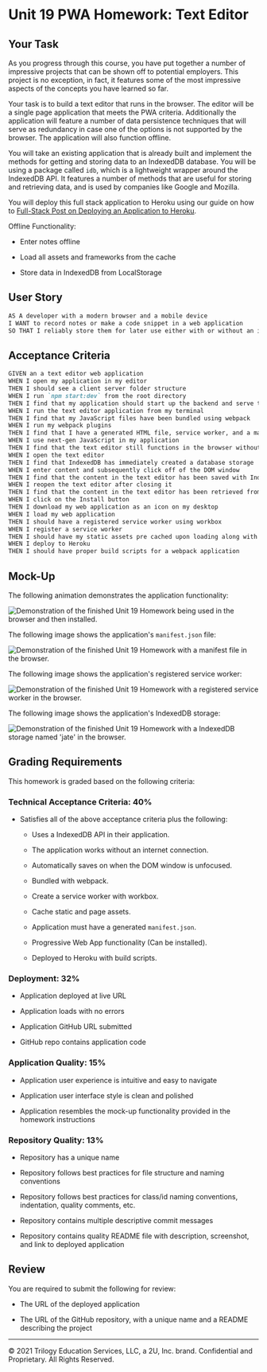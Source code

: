 # Unit 19 PWA Homework: Text Editor

## Your Task

As you progress through this course, you have put together a number of impressive projects that can be shown off to potential employers. This project is no exception, in fact, it features some of the most impressive aspects of the concepts you have learned so far.

Your task is to build a text editor that runs in the browser. The editor will be a single page application that meets the PWA criteria. Additionally the application will feature a number of data persistence techniques that will serve as redundancy in case one of the options is not supported by the browser. The application will also function offline.

You will take an existing application that is already built and implement the methods for getting and storing data to an IndexedDB database. You will be using a package called `idb`, which is a lightweight wrapper around the IndexedDB API. It features a number of methods that are useful for storing and retrieving data, and is used by companies like Google and Mozilla.

You will deploy this full stack application to Heroku using our guide on how to [Full-Stack Post on Deploying an Application to Heroku](https://coding-boot-camp.github.io/full-stack/heroku/heroku-deployment-guide).

Offline Functionality:

* Enter notes offline

* Load all assets and frameworks from the cache

* Store data in IndexedDB from LocalStorage

## User Story

```md
AS A developer with a modern browser and a mobile device
I WANT to record notes or make a code snippet in a web application
SO THAT I reliably store them for later use either with or without an internet connection
```

## Acceptance Criteria

```md
GIVEN an a text editor web application 
WHEN I open my application in my editor
THEN I should see a client server folder structure
WHEN I run `npm start:dev` from the root directory
THEN I find that my application should start up the backend and serve the client
WHEN I run the text editor application from my terminal
THEN I find that my JavaScript files have been bundled using webpack
WHEN I run my webpack plugins
THEN I find that I have a generated HTML file, service worker, and a manifest file
WHEN I use next-gen JavaScript in my application
THEN I find that the text editor still functions in the browser without errors
WHEN I open the text editor
THEN I find that IndexedDB has immediately created a database storage
WHEN I enter content and subsequently click off of the DOM window
THEN I find that the content in the text editor has been saved with IndexedDB
WHEN I reopen the text editor after closing it
THEN I find that the content in the text editor has been retrieved from our IndexedDB
WHEN I click on the Install button
THEN I download my web application as an icon on my desktop
WHEN I load my web application
THEN I should have a registered service worker using workbox
WHEN I register a service worker
THEN I should have my static assets pre cached upon loading along with subsequent pages and static assets
WHEN I deploy to Heroku
THEN I should have proper build scripts for a webpack application
```

## Mock-Up

The following animation demonstrates the application functionality:

![Demonstration of the finished Unit 19 Homework being used in the browser and then installed.](./Assets/00-demo.gif)

The following image shows the application's `manifest.json` file:

![Demonstration of the finished Unit 19 Homework with a manifest file in the browser.](./Assets/01-manifest.png)

The following image shows the application's registered service worker:

![Demonstration of the finished Unit 19 Homework with a registered service worker in the browser.](./Assets/02-service-worker.png)

The following image shows the application's IndexedDB storage:

![Demonstration of the finished Unit 19 Homework with a IndexedDB storage named 'jate' in the browser.](./Assets/03-idb-storage.png)

## Grading Requirements

This homework is graded based on the following criteria:

### Technical Acceptance Criteria: 40%

* Satisfies all of the above acceptance criteria plus the following:

  * Uses a IndexedDB API in their application.

  * The application works without an internet connection.

  * Automatically saves on when the DOM window is unfocused.

  * Bundled with webpack.

  * Create a service worker with workbox.

  * Cache static and page assets.

  * Application must have a generated `manifest.json`. 

  * Progressive Web App functionality (Can be installed).

  * Deployed to Heroku with build scripts.

### Deployment: 32%

* Application deployed at live URL

* Application loads with no errors

* Application GitHub URL submitted

* GitHub repo contains application code

### Application Quality: 15%

* Application user experience is intuitive and easy to navigate

* Application user interface style is clean and polished

* Application resembles the mock-up functionality provided in the homework instructions

### Repository Quality: 13%

* Repository has a unique name

* Repository follows best practices for file structure and naming conventions

* Repository follows best practices for class/id naming conventions, indentation, quality comments, etc.

* Repository contains multiple descriptive commit messages

* Repository contains quality README file with description, screenshot, and link to deployed application

## Review

You are required to submit the following for review:

* The URL of the deployed application

* The URL of the GitHub repository, with a unique name and a README describing the project

- - -
© 2021 Trilogy Education Services, LLC, a 2U, Inc. brand. Confidential and Proprietary. All Rights Reserved.
